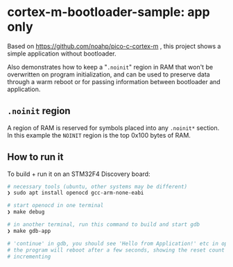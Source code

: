 # cortex-m-bootloader-sample: app only

Based on https://github.com/noahp/pico-c-cortex-m , this project shows a simple
application without bootloader.

Also demonstrates how to keep a "`.noinit`" region in RAM that won't be
overwritten on program initialization, and can be used to preserve data through
a warm reboot or for passing information between bootloader and application.

## `.noinit` region

A region of RAM is reserved for symbols placed into any `.noinit*` section. In
this example the `NOINIT` region is the top 0x100 bytes of RAM.

## How to run it

To build + run it on an STM32F4 Discovery board:

```bash
# necessary tools (ubuntu, other systems may be different)
❯ sudo apt install openocd gcc-arm-none-eabi

# start openocd in one terminal
❯ make debug

# in another terminal, run this command to build and start gdb
❯ make gdb-app

# 'continue' in gdb, you should see 'Hello from Application!' etc in openocd
# the program will reboot after a few seconds, showing the reset count
# incrementing
```
